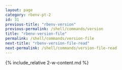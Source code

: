 ```yaml
---
layout: page
category: rbenv-pt-2
id: 31
previous-title: "rbenv-version"
previous-permalink: /shell/commands/version
title: "rbenv-version-file"
permalink: /shell/commands/version-file
next-title: "rbenv-version-file-read"
next-permalink: /shell/commands/version-file-read
---
```


{% include_relative 2-w-content.md %}
